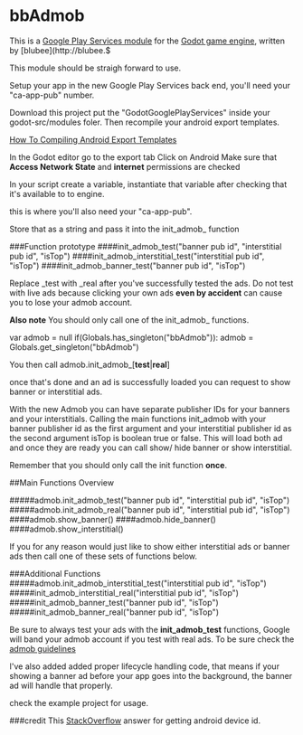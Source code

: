 
# bbAdmob
This is a [Google Play Services module](https://developer.android.com/google/play-services/index.html) for the [Godot game engine](https://github.com/okamstudio/godot), written by [blubee](http://blubee.$

This module should be straigh forward to use.

Setup your app in the new Google Play Services back end, you'll need your "ca-app-pub" number.

Download this project put the "GodotGooglePlayServices" inside your godot-src/modules foler.
Then recompile your android export templates.

[How To Compiling Android Export Templates](https://github.com/okamstudio/godot/wiki/compiling_android#compiling-export-templates)

In the Godot editor go to the export tab
Click on Android
Make sure that **Access Network State** and **internet** permissions are checked

In your script create a variable, instantiate that variable after checking that it's available to to engine.

this is where you'll also need your "ca-app-pub".

Store that as a string and pass it into the init_admob_ function


###Function prototype
####init_admob_test("banner pub id", "interstitial pub id", "isTop")
####init_admob_interstitial_test("interstitial pub id", "isTop")
####init_admob_banner_test("banner pub id", "isTop")

Replace _test with _real after you've successfully tested the ads. Do not test with live ads because clicking your own ads **even by accident** can cause you to lose your admob account.

**Also note**
You should only call one of the init_admob_ functions.

var admob = null
if(Globals.has_singleton("bbAdmob")):
        admob = Globals.get_singleton("bbAdmob")

You then call admob.init_admob_[**test**|**real**]

once that's done and an ad is successfully loaded you can request to show banner or interstitial ads. 


With the new Admob you can have separate publisher IDs for your banners and your interstitials. 
Calling the main functions init_admob with your banner publisher id as the first argument and your interstitial publisher id as the second argument isTop is boolean true or false. This will load both ad and once they are ready you can call show/ hide banner or show interstitial.

Remember that you should only call the init function **once**.

##Main Functions Overview

#####admob.init_admob_test("banner pub id", "interstitial pub id", "isTop")
#####admob.init_admob_real("banner pub id", "interstitial pub id", "isTop")
####admob.show_banner()
####admob.hide_banner()
####admob.show_interstitial()


If you for any reason would just like to show either interstitial ads or banner ads then call one of these sets of functions below.



###Additional Functions
#####admob.init_admob_interstitial_test("interstitial pub id", "isTop")
#####init_admob_interstitial_real("interstitial pub id", "isTop")
#####init_admob_banner_test("banner pub id", "isTop")
#####init_admob_banner_real("banner pub id", "isTop")


Be sure to always test your ads with the **init_admob_test** functions, Google will band your admob account if you test with real ads. To be sure check the [admob guidelines](https://support.google.com/admob/answer/2753860?hl=en)

I've also added added proper lifecycle handling code, that means if your showing a banner ad before your app goes into the background, the banner ad will handle that properly.


check the example project for usage.

###credit
This [StackOverflow](http://stackoverflow.com/questions/3934331/android-how-to-encrypt-a-string) answer for getting android device id.
